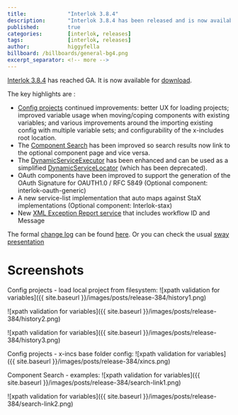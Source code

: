 ```yaml
---
title:             "Interlok 3.8.4"
description:       "Interlok 3.8.4 has been released and is now available for download."
published:         true
categories:        [interlok, releases]
tags:              [interlok, releases]
author:            higgyfella
billboard: /billboards/general-bg4.png
excerpt_separator: <!-- more -->
---
```


[Interlok 3.8.4](https://development.adaptris.net/installers/Interlok/3.8.4/) has reached GA. It is now available for [download](https://development.adaptris.net/installers/Interlok/3.8.4/).

<!-- more -->

The key highlights are :

* [Config projects](http://interlok.adaptris.net/interlok-docs/ui-config-project.html) continued improvements: better UX for loading projects; improved variable usage when moving/coping components with existing variables; and various improvements around the importing existing config with multiple variable sets; and configurability of the x-includes root location.
* The [Component Search](http://interlok.adaptris.net/interlok-docs/ui-interlok-component-search.html) has been improved so search results now link to the optional component page and vice versa.
* The [DynamicServiceExecutor](https://development.adaptris.net/javadocs/latest-stable/Interlok-API/com/adaptris/core/services/dynamic/DynamicServiceExecutor.html) has been enhanced and can be used as a simplified [DynamicServiceLocator](https://development.adaptris.net/javadocs/latest-stable/Interlok-API/com/adaptris/core/services/dynamic/DynamicServiceLocator.html) (which has been deprecated).
* OAuth components have been improved to support the generation of the OAuth Signature for OAUTH1.0 / RFC 5849 (Optional component: interlok-oauth-generic)
* A new service-list implementation that auto maps against StaX implementations (Optional component: Interlok-stax)
* New [XML Exception Report service](https://development.adaptris.net/javadocs/latest-stable/Interlok-API/com/adaptris/core/services/exception/XmlExceptionReport.html) that includes workflow ID and Message

The formal [change log](https://development.adaptris.net/docs/Interlok/changelog.html) can be found [here](https://development.adaptris.net/docs/Interlok/changelog.html). 
Or you can check the usual [sway presentation](https://sway.office.com/53JmWZDwxTJlsU46)


# Screenshots

Config projects - load local project from filesystem:
![xpath validation for variables]({{ site.baseurl }}/images/posts/release-384/history1.png)

![xpath validation for variables]({{ site.baseurl }}/images/posts/release-384/history2.png)

![xpath validation for variables]({{ site.baseurl }}/images/posts/release-384/history3.png)

Config projects - x-incs base folder config:
![xpath validation for variables]({{ site.baseurl }}/images/posts/release-384/xincs.png)

Component Search - examples:
![xpath validation for variables]({{ site.baseurl }}/images/posts/release-384/search-link1.png)

![xpath validation for variables]({{ site.baseurl }}/images/posts/release-384/search-link2.png)
